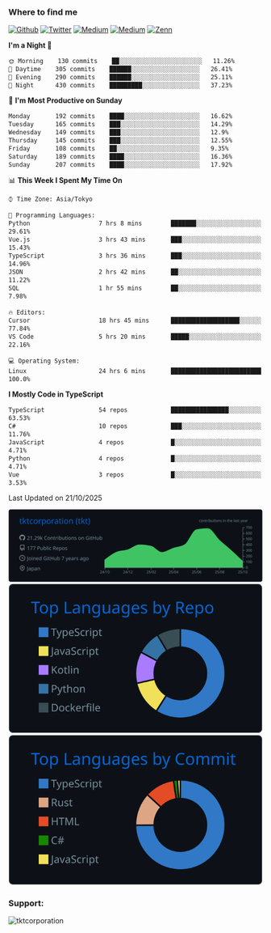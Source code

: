 <!-- <p align="left"> <img src="https://komarev.com/ghpvc/?username=tktcorporation&label=Profile%20views&color=0e75b6&style=flat" alt="tktcorporation" /> </p> -->

<h3>Where to find me</h3>
<p>
<a href="https://github.com/tktcorporation" target="_blank"><img alt="Github" src="https://img.shields.io/badge/GitHub-%2312100E.svg?&style=for-the-badge&logo=Github&logoColor=white" /></a>
<a href="https://twitter.com/tktcorporation" target="_blank"><img alt="Twitter" src="https://img.shields.io/badge/twitter-%231DA1F2.svg?&style=for-the-badge&logo=twitter&logoColor=white" /></a>
<a href="https://www.linkedin.com/in/tktcorporation" target="_blank"><img alt="Medium" src="https://img.shields.io/badge/linkdin-0a66c2.svg?&style=for-the-badge&logo=linkedin&logoColor=white" /></a>
<a href="https://qiita.com/tktcorporation" target="_blank"><img alt="Medium" src="https://img.shields.io/badge/qiita-55C500.svg?&style=for-the-badge&logo=qiita&logoColor=white" /></a>
<a href="https://zenn.dev/tktcorporation" target="_blank"><img alt="Zenn" src="https://img.shields.io/badge/Zenn-3EA8FF.svg?&style=for-the-badge&logo=Zenn&logoColor=white" /></a>
</p>
  
<!--START_SECTION:waka-->
**I'm a Night 🦉** 

```text
🌞 Morning    130 commits    ██░░░░░░░░░░░░░░░░░░░░░░░   11.26% 
🌆 Daytime    305 commits    ██████░░░░░░░░░░░░░░░░░░░   26.41% 
🌃 Evening    290 commits    ██████░░░░░░░░░░░░░░░░░░░   25.11% 
🌙 Night      430 commits    █████████░░░░░░░░░░░░░░░░   37.23%

```
📅 **I'm Most Productive on Sunday** 

```text
Monday       192 commits    ████░░░░░░░░░░░░░░░░░░░░░   16.62% 
Tuesday      165 commits    ███░░░░░░░░░░░░░░░░░░░░░░   14.29% 
Wednesday    149 commits    ███░░░░░░░░░░░░░░░░░░░░░░   12.9% 
Thursday     145 commits    ███░░░░░░░░░░░░░░░░░░░░░░   12.55% 
Friday       108 commits    ██░░░░░░░░░░░░░░░░░░░░░░░   9.35% 
Saturday     189 commits    ████░░░░░░░░░░░░░░░░░░░░░   16.36% 
Sunday       207 commits    ████░░░░░░░░░░░░░░░░░░░░░   17.92%

```


📊 **This Week I Spent My Time On** 

```text
⌚︎ Time Zone: Asia/Tokyo

💬 Programming Languages: 
Python                   7 hrs 8 mins        ███████░░░░░░░░░░░░░░░░░░   29.61% 
Vue.js                   3 hrs 43 mins       ███░░░░░░░░░░░░░░░░░░░░░░   15.43% 
TypeScript               3 hrs 36 mins       ███░░░░░░░░░░░░░░░░░░░░░░   14.96% 
JSON                     2 hrs 42 mins       ██░░░░░░░░░░░░░░░░░░░░░░░   11.22% 
SQL                      1 hr 55 mins        ██░░░░░░░░░░░░░░░░░░░░░░░   7.98%

🔥 Editors: 
Cursor                   18 hrs 45 mins      ███████████████████░░░░░░   77.84% 
VS Code                  5 hrs 20 mins       █████░░░░░░░░░░░░░░░░░░░░   22.16%

💻 Operating System: 
Linux                    24 hrs 6 mins       █████████████████████████   100.0%

```

**I Mostly Code in TypeScript** 

```text
TypeScript               54 repos            ████████████████░░░░░░░░░   63.53% 
C#                       10 repos            ███░░░░░░░░░░░░░░░░░░░░░░   11.76% 
JavaScript               4 repos             █░░░░░░░░░░░░░░░░░░░░░░░░   4.71% 
Python                   4 repos             █░░░░░░░░░░░░░░░░░░░░░░░░   4.71% 
Vue                      3 repos             █░░░░░░░░░░░░░░░░░░░░░░░░   3.53%

```



 Last Updated on 21/10/2025
<!--END_SECTION:waka-->

[![](https://raw.githubusercontent.com/tktcorporation/tktcorporation/master/profile-summary-card-output/github_dark/0-profile-details.svg)](https://github.com/vn7n24fzkq/github-profile-summary-cards)
[![](https://raw.githubusercontent.com/tktcorporation/tktcorporation/master/profile-summary-card-output/github_dark/1-repos-per-language.svg)](https://github.com/vn7n24fzkq/github-profile-summary-cards) [![](https://raw.githubusercontent.com/tktcorporation/tktcorporation/master/profile-summary-card-output/github_dark/2-most-commit-language.svg)](https://github.com/vn7n24fzkq/github-profile-summary-cards)

<h3 align="left">Support:</h3>
<p><a href="https://www.buymeacoffee.com/tktcorporation"> <img align="left" src="https://cdn.buymeacoffee.com/buttons/v2/default-yellow.png" height="50" width="210" alt="tktcorporation" /></a></p><br><br>
